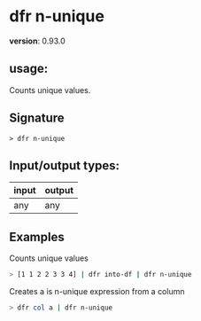 # dfr n-unique

**version**: 0.93.0

## **usage**:

Counts unique values.

## Signature

`> dfr n-unique `

## Input/output types:

| input | output |
| ----- | ------ |
| any   | any    |

## Examples

Counts unique values

```bash
> [1 1 2 2 3 3 4] | dfr into-df | dfr n-unique
```

Creates a is n-unique expression from a column

```bash
> dfr col a | dfr n-unique
```
